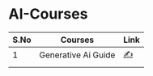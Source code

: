 # AI-Courses


|  S.No |   Courses|  Link |
|---|---|---|
|  1 | Generative Ai Guide  |[✍️](https://github.com/aishwaryanr/awesome-generative-ai-guide)   |
|   |   |   |
